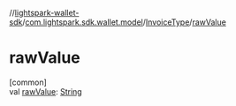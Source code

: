 //[lightspark-wallet-sdk](../../../index.md)/[com.lightspark.sdk.wallet.model](../index.md)/[InvoiceType](index.md)/[rawValue](raw-value.md)

# rawValue

[common]\
val [rawValue](raw-value.md): [String](https://kotlinlang.org/api/latest/jvm/stdlib/kotlin/-string/index.html)
